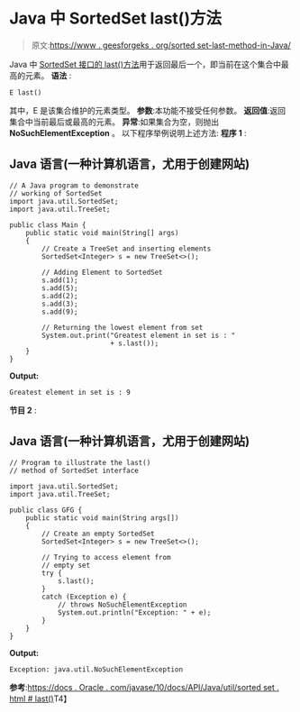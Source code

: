 # Java 中 SortedSet last()方法

> 原文:[https://www . geesforgeks . org/sorted set-last-method-in-Java/](https://www.geeksforgeeks.org/sortedset-last-method-in-java/)

Java 中 [SortedSet 接口的 last()方法](https://www.geeksforgeeks.org/sortedset-java-examples/)用于返回最后一个，即当前在这个集合中最高的元素。
**语法** :

```
E last()
```

其中，E 是该集合维护的元素类型。
**参数**:本功能不接受任何参数。
**返回值**:返回集合中当前最后或最高的元素。
**异常**:如果集合为空，则抛出 **NoSuchElementException** 。
以下程序举例说明上述方法:
**程序 1** :

## Java 语言(一种计算机语言，尤用于创建网站)

```
// A Java program to demonstrate
// working of SortedSet
import java.util.SortedSet;
import java.util.TreeSet;

public class Main {
    public static void main(String[] args)
    {
        // Create a TreeSet and inserting elements
        SortedSet<Integer> s = new TreeSet<>();

        // Adding Element to SortedSet
        s.add(1);
        s.add(5);
        s.add(2);
        s.add(3);
        s.add(9);

        // Returning the lowest element from set
        System.out.print("Greatest element in set is : "
                         + s.last());
    }
}
```

**Output:** 

```
Greatest element in set is : 9
```

**节目 2** :

## Java 语言(一种计算机语言，尤用于创建网站)

```
// Program to illustrate the last()
// method of SortedSet interface

import java.util.SortedSet;
import java.util.TreeSet;

public class GFG {
    public static void main(String args[])
    {
        // Create an empty SortedSet
        SortedSet<Integer> s = new TreeSet<>();

        // Trying to access element from
        // empty set
        try {
            s.last();
        }
        catch (Exception e) {
            // throws NoSuchElementException
            System.out.println("Exception: " + e);
        }
    }
}
```

**Output:** 

```
Exception: java.util.NoSuchElementException
```

**参考**:[https://docs . Oracle . com/javase/10/docs/API/Java/util/sorted set . html # last()](https://docs.oracle.com/javase/10/docs/api/java/util/SortedSet.html#first())T4】
